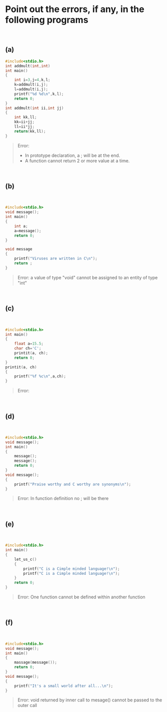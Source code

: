 # Point out the errors, if any, in the following programs

&nbsp;

## (a)

```c
#include<stdio.h>
int addmult(int,int)
int main()
{
    int i=3,j=4,k,l;
    k=addmult(i,j);
    l=addmult(i,j);
    printf("%d %d\n",k,l);
    return 0;
}
int addmult(int ii,int jj)
{
    int kk,ll;
    kk=ii+jj;
    ll=ii*jj;
    return(kk,ll);
}
```

> Error:
>* In prototype declaration, a ; will be at the end.
>* A function cannot return 2 or more value at a time.

&nbsp;

## (b)

&nbsp;

```c
#include<stdio.h>
void message();
int main()
{
    int a;
    a=message();
    return 0;
}

void message
{
    printf("Viruses are written in C\n");
    return ;
}
```

> Error: a value of type "void" cannot be assigned to an entity of type "int"

&nbsp;

## (c)

&nbsp;

```c
#include<stdio.h>
int main()
{
    float a=15.5;
    char ch='C';
    printit(a, ch);
    return 0;
}
printit(a, ch)
{
    printf("%f %c\n",a,ch);
}
```

> Error:

&nbsp;

## (d)

&nbsp;

```c
#include<stdio.h>
void message();
int main()
{
    message();
    message();
    return 0;
}
void message();
{
    printf("Praise worthy and C worthy are synonyms\n");
}
```

> Error: In function definition no ; will be there

&nbsp;

## (e)

&nbsp;

```c
#include<stdio.h>
int main()
{
    let_us_c()
    {
        printf("C is a Cimple minded language!\n");
        printf("C is a Cimple minded language!\n");
    }
    return 0;
}
```

> Error: One function cannot be defined within another function

&nbsp;

## (f)

&nbsp;

```c
#include<stdio.h>
void message();
int main()
{
    massage(message());
    return 0;
}
void message();
{
    printf("It's a small world after all...\n");
}
```

> Error: void returned by inner call to mesage() cannot be passed to the outer call

